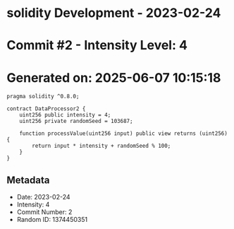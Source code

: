 ﻿# solidity Development - 2023-02-24
# Commit #2 - Intensity Level: 4
# Generated on: 2025-06-07 10:15:18
```solidity
pragma solidity ^0.8.0;

contract DataProcessor2 {
    uint256 public intensity = 4;
    uint256 private randomSeed = 103687;

    function processValue(uint256 input) public view returns (uint256) {
        return input * intensity + randomSeed % 100;
    }
}
```
## Metadata
- Date: 2023-02-24
- Intensity: 4
- Commit Number: 2
- Random ID: 1374450351
